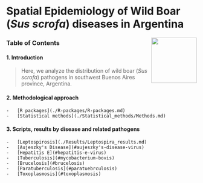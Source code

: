 # Spatial Epidemiology of Wild Boar (*Sus scrofa*) diseases in Argentina

<img src="https://user-images.githubusercontent.com/20196847/82152923-d78ba600-983a-11ea-9bfc-2a9115a029f5.jpg" height="120" width="120" img align="right">

### Table of Contents

#### 1. Introduction  
> Here, we analyze the distribution of wild boar (*Sus scrofa*) pathogens in southwest Buenos Aires province, Argentina. 

#### 2. Methodological approach  
    -   [R packages](./R-packages/R-packages.md)    
    -   [Statistical methods](./Statistical_methods/Methods.md)    

#### 3. Scripts, results by disease and related pathogens    
    -   [Leptospirosis](./Results/Leptospira_results.md)    
    -   [Aujeszky's Disease](#aujeszky's-disease-virus)  
    -   [Hepatitis E](#hepatitis-e-virus)  
    -   [Tuberculosis](#mycobacterium-bovis)  
    -   [Brucelosis](#brucelosis)  
    -   [Paratuberculosis](#paratuebrculosis)  
    -   [Toxoplasmosis](#toxoplasmosis)



